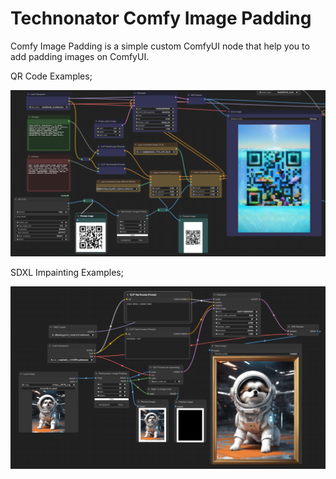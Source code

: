 # Technonator Comfy Image Padding

Comfy Image Padding is a simple custom ComfyUI node that help you to add padding images on ComfyUI.

QR Code Examples;

![QR code padding](img/comfy_image_padding_qr_code_sample.png)

SDXL Impainting Examples;

![SDXL impainting example](img/comfy_image_padding_impainting_sample.png)